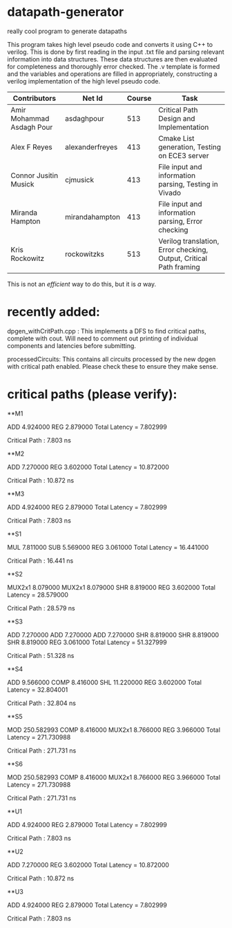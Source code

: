 # datapath-generator
really cool program to generate datapaths

This program takes high level pseudo code and converts it using C++ to verilog. This is done by first reading in the input .txt file and parsing relevant information into data structures. These data structures are then evaluated for completeness and thoroughly error checked. The .v template is formed and the variables and operations are filled in appropriately, constructing a verilog implementation of the high level pseudo code.

| Contributors              | Net Id          | Course | Task                                                               |
|---------------------------|-----------------|--------|--------------------------------------------------------------------|
| Amir Mohammad Asdagh Pour | asdaghpour      | 513    | Critical Path Design and Implementation                            |
| Alex F Reyes              | alexanderfreyes | 413    | Cmake List generation, Testing on ECE3 server                      |
| Connor Jusitin Musick     | cjmusick        | 413    | File input and information parsing, Testing in Vivado              |
| Miranda Hampton           | mirandahampton  | 413    | File input and information parsing, Error checking                 |
| Kris Rockowitz            | rockowitzks     | 513    | Verilog translation, Error checking, Output, Critical Path framing |

This is not an *efficient* way to do this, but it is *a* way.

# recently added:
dpgen_withCritPath.cpp : This implements a DFS to find critical paths, complete with cout. Will need to comment out printing of individual components and latencies before submitting.

processedCircuits: This contains all circuits processed by the new dpgen with critical path enabled. Please check these to ensure they make sense.

# critical paths (please verify):
**M1

ADD 4.924000 REG 2.879000 Total Latency = 7.802999

Critical Path : 7.803 ns

**M2

ADD 7.270000 REG 3.602000 Total Latency = 10.872000

Critical Path : 10.872 ns

**M3

ADD 4.924000 REG 2.879000 Total Latency = 7.802999

Critical Path : 7.803 ns

**S1

MUL 7.811000 SUB 5.569000 REG 3.061000 Total Latency = 16.441000

Critical Path : 16.441 ns

**S2

MUX2x1 8.079000 MUX2x1 8.079000 SHR 8.819000 REG 3.602000 Total Latency = 28.579000

Critical Path : 28.579 ns

**S3

ADD 7.270000 ADD 7.270000 ADD 7.270000 SHR 8.819000 SHR 8.819000 SHR 8.819000 REG 3.061000 Total Latency = 51.327999

Critical Path : 51.328 ns

**S4

ADD 9.566000 COMP 8.416000 SHL 11.220000 REG 3.602000 Total Latency = 32.804001

Critical Path : 32.804 ns

**S5

MOD 250.582993 COMP 8.416000 MUX2x1 8.766000 REG 3.966000 Total Latency = 271.730988

Critical Path : 271.731 ns

**S6

MOD 250.582993 COMP 8.416000 MUX2x1 8.766000 REG 3.966000 Total Latency = 271.730988

Critical Path : 271.731 ns

**U1

ADD 4.924000 REG 2.879000 Total Latency = 7.802999

Critical Path : 7.803 ns

**U2

ADD 7.270000 REG 3.602000 Total Latency = 10.872000

Critical Path : 10.872 ns

**U3

ADD 4.924000 REG 2.879000 Total Latency = 7.802999

Critical Path : 7.803 ns
